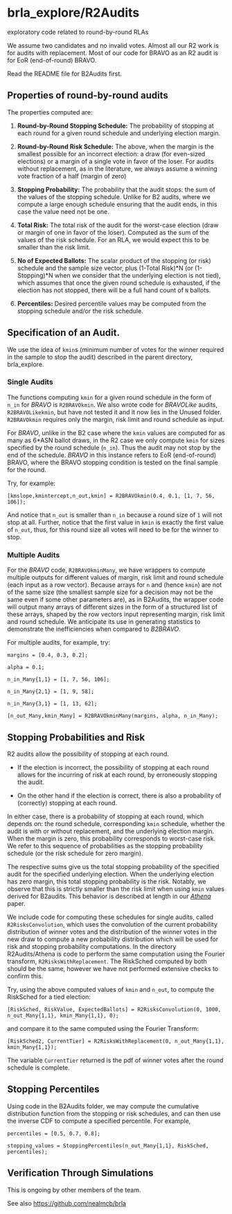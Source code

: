 # brla_explore/R2Audits
exploratory code related to round-by-round RLAs

We assume two candidates and no invalid votes. Almost all our R2 work is for audits with replacement. Most of our code for BRAVO as an R2 audit is for EoR (end-of-round) BRAVO. 

Read the README file for B2Audits first. 

## Properties of round-by-round audits
The properties computed are: 

1. **Round-by-Round Stopping Schedule:** The probability of stopping at each round for a given round schedule and underlying election margin. 

2. **Round-by-Round Risk Schedule:** The above, when the margin is the smallest possible for an incorrect election: a draw (for even-sized elections) or a margin of a single vote in favor of the loser. For audits without replacement, as in the literature, we always assume a winning vote fraction of a half (margin of zero)

3. **Stopping Probability:** The probability that the audit stops: the sum of the values of the stopping schedule. Unlike for B2 audits, where we compute a large enough schedule ensuring that the audit ends, in this case the value need not be one. 

4. **Total Risk:** The total risk of the audit for the worst-case election (draw or margin of one in favor of the loser). Computed as the sum of the values of the risk schedule. For an RLA, we would expect this to be smaller than the risk limit. 

5. **No of Expected Ballots:** The scalar product of the stopping (or risk) schedule and the sample size vector, plus (1-Total Risk)*N (or (1-Stopping)*N when we consider that the underlying election is not tied), which assumes that once the given round schedule is exhausted, if the election has not stopped, there will be a full hand count of `N` ballots. 

6. **Percentiles:** Desired percentile values may be computed from the stopping schedule and/or the risk schedule. 

## Specification of an Audit. 

We use the idea of `kmin`s (minimum number of votes for the winner required in the sample to stop the audit) described in the parent directory, brla_explore. 

### Single Audits

 The functions computing `kmin` for a given round schedule in the form of `n_in` for *BRAVO* is `R2BRAVOkmin`. We also wrote code for *BRAVOLike* audits, `R2BRAVOLikekmin`, but have not tested it and it now lies in the Unused folder. `R2BRAVOkmin` requires only the margin, risk limit and round schedule as input. 
 
 For *BRAVO*, unlike in the B2 case where the `kmin` values are computed for as many as 6*ASN ballot draws, in the R2 case we only compute `kmin` for sizes specified by the round schedule (`n_in`). Thus the audit may not stop by the end of the schedule. *BRAVO* in this instance refers to EoR (end-of-round) BRAVO, where the BRAVO stopping condition is tested on the final sample for the round. 
 
  Try, for example: 
  
  `[kmslope,kmintercept,n_out,kmin] = R2BRAVOkmin(0.4, 0.1, [1, 7, 56, 106]);`
  
  And notice that `n_out` is smaller than `n_in` because a round size of `1` will not stop at all. Further, notice that the first value in `kmin` is exactly the first value of `n_out`, thus, for this round size all votes will need to be for the winner to stop. 

  ### Multiple Audits

  For the *BRAVO* code, `R2BRAVOkminMany`, we have wrappers to compute multiple outputs for different values of margin, risk limit and round schedule (each input as a row vector). Because arrays for `n` and (hence `kmin`) are not of the same size (the smallest sample size for a decision may not be the same even if some other parameters are), as in B2Audits, the wrapper code will output many arrays of different sizes in the form of a structured list of these arrays, shaped by the row vectors input representing margin, risk limit and round schedule. We anticipate its use in generating statistics to demonstrate the inefficiencies when compared to *B2BRAVO*. 

  For multiple audits, for example, try: 
  
  
 `margins = [0.4, 0.3, 0.2];`
 
  `alpha = 0.1;`
  
  `n_in_Many{1,1} = [1, 7, 56, 106];`
  
 `n_in_Many{2,1} = [1, 9, 58];` 
 
 `n_in_Many{3,1} = [1, 13, 62];`
 
 `[n_out_Many,kmin_Many] = R2BRAVOkminMany(margins, alpha, n_in_Many);`


## Stopping Probabilities and Risk
R2 audits allow the possibility of stopping at each round. 

* If the election is incorrect, the possibility of stopping at each round allows for the incurring of risk at each round, by erroneously stopping the audit. 

* On the other hand if the election is correct, there is also a probability of (correctly) stopping at each round. 

In either case, there is a probability of stopping at each round, which depends on: the round schedule, corresponding `kmin` schedule, whether the audit is with or without replacement, and the underlying election margin. When the margin is zero, this probability corresponds to worst-case risk. We refer to this sequence of probabilities as the stopping probability schedule (or the risk schedule for zero margin). 

The respective sums give us the total stopping probability of the specified audit for the specified underlying election. When the underlying election has zero margin, this total stopping probability is the risk. Notably, we observe that this is strictly smaller than the risk limit when using `kmin` values derived for B2audits. This behavior is described at length in our [*Athena*](https://arxiv.org/abs/2008.02315) paper. 

We include code for computing these schedules for single audits, called `R2RisksConvolution`, which uses the convolution of the current probability distribution of winner votes and the distribution of the winner votes in the new draw to compute a new probability distribution which will be used for risk and stopping probability computations. In the directory R2Audits/Athena is code to perform the same computation using the Fourier transform, `R2RisksWithReplacement`. The RiskSched computed by both should be the same, however we have not performed extensive checks to confirm this. 

Try, using the above computed values of `kmin` and `n_out`, to compute the RiskSched for a tied election: 

`[RiskSched, RiskValue, ExpectedBallots] = R2RisksConvolution(0, 1000, n_out_Many{1,1}, kmin_Many{1,1}, 0);`

and compare it to the same computed using the Fourier Transform: 

`[RiskSched2, CurrentTier] = R2RisksWithReplacement(0, n_out_Many{1,1}, kmin_Many{1,1});`

The variable `CurrentTier` returned is the pdf of winner votes after the round schedule is complete. 

## Stopping Percentiles

Using code in the B2Audits folder, we may compute the cumulative distribution function from the stopping or risk schedules, and can then use the inverse CDF to compute a specified percentile. For example, 

`percentiles = [0.5, 0.7, 0.8];`

`stopping_values = StoppingPercentiles(n_out_Many{1,1}, RiskSched, percentiles);`

## Verification Through Simulations

This is ongoing by other members of the team. 

See also https://github.com/nealmcb/brla
